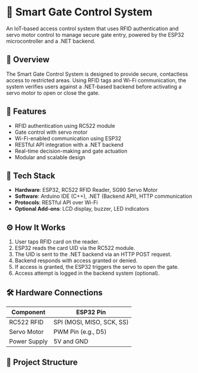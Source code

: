 # 🔐 Smart Gate Control System

An IoT-based access control system that uses RFID authentication and servo motor control to manage secure gate entry, powered by the ESP32 microcontroller and a .NET backend.

## 📌 Overview

The Smart Gate Control System is designed to provide secure, contactless access to restricted areas. Using RFID tags and Wi-Fi communication, the system verifies users against a .NET-based backend before activating a servo motor to open or close the gate.

## 🚀 Features

- RFID authentication using RC522 module  
- Gate control with servo motor  
- Wi-Fi-enabled communication using ESP32  
- RESTful API integration with a .NET backend  
- Real-time decision-making and gate actuation  
- Modular and scalable design

## 🧰 Tech Stack

- **Hardware**: ESP32, RC522 RFID Reader, SG90 Servo Motor  
- **Software**: Arduino IDE (C++), .NET (Backend API), HTTP communication  
- **Protocols**: RESTful API over Wi-Fi  
- **Optional Add-ons**: LCD display, buzzer, LED indicators

## ⚙️ How It Works

1. User taps RFID card on the reader.  
2. ESP32 reads the card UID via the RC522 module.  
3. The UID is sent to the .NET backend via an HTTP POST request.  
4. Backend responds with access granted or denied.  
5. If access is granted, the ESP32 triggers the servo to open the gate.  
6. Access attempt is logged in the backend system (optional).

## 🛠️ Hardware Connections

| Component       | ESP32 Pin       |
|-----------------|------------------|
| RC522 RFID      | SPI (MOSI, MISO, SCK, SS) |
| Servo Motor     | PWM Pin (e.g., D5)       |
| Power Supply    | 5V and GND       |

## 📂 Project Structure

